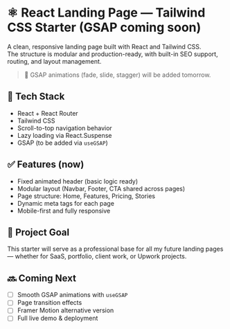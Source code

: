 # ⚛️ React Landing Page — Tailwind CSS Starter (GSAP coming soon)

A clean, responsive landing page built with React and Tailwind CSS.  
The structure is modular and production-ready, with built-in SEO support, routing, and layout management.

> 🚧 GSAP animations (fade, slide, stagger) will be added tomorrow.

## 🚀 Tech Stack

- React + React Router
- Tailwind CSS
- Scroll-to-top navigation behavior
- Lazy loading via React.Suspense
- GSAP (to be added via `useGSAP`)

## ✅ Features (now)

- Fixed animated header (basic logic ready)
- Modular layout (Navbar, Footer, CTA shared across pages)
- Page structure: Home, Features, Pricing, Stories
- Dynamic meta tags for each page
- Mobile-first and fully responsive

## 🎯 Project Goal

This starter will serve as a professional base for all my future landing pages — whether for SaaS, portfolio, client work, or Upwork projects.

## 🔜 Coming Next

- [ ] Smooth GSAP animations with `useGSAP`
- [ ] Page transition effects
- [ ] Framer Motion alternative version
- [ ] Full live demo & deployment
